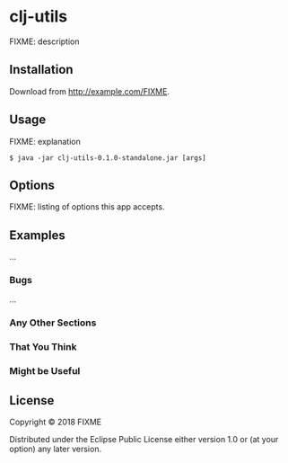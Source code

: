 # clj-utils

FIXME: description

## Installation

Download from http://example.com/FIXME.

## Usage

FIXME: explanation

    $ java -jar clj-utils-0.1.0-standalone.jar [args]

## Options

FIXME: listing of options this app accepts.

## Examples

...

### Bugs

...

### Any Other Sections
### That You Think
### Might be Useful

## License

Copyright © 2018 FIXME

Distributed under the Eclipse Public License either version 1.0 or (at
your option) any later version.
